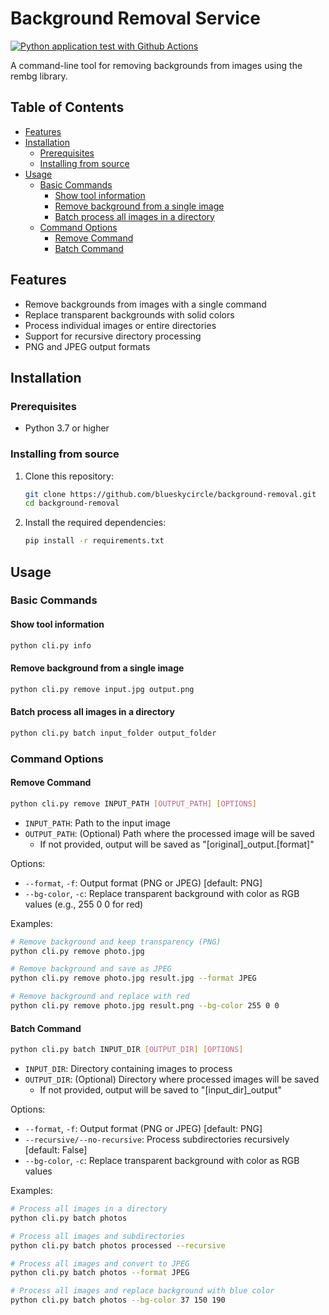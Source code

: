# Background Removal Service

[![Python application test with Github Actions](https://github.com/blueskycircle/background-removal/actions/workflows/main.yml/badge.svg)](https://github.com/blueskycircle/background-removal/actions/workflows/main.yml)

A command-line tool for removing backgrounds from images using the rembg library.

## Table of Contents
- [Features](#features)
- [Installation](#installation)
  - [Prerequisites](#prerequisites)
  - [Installing from source](#installing-from-source)
- [Usage](#usage)
  - [Basic Commands](#basic-commands)
    - [Show tool information](#show-tool-information)
    - [Remove background from a single image](#remove-background-from-a-single-image)
    - [Batch process all images in a directory](#batch-process-all-images-in-a-directory)
  - [Command Options](#command-options)
    - [Remove Command](#remove-command)
    - [Batch Command](#batch-command)

## Features

- Remove backgrounds from images with a single command
- Replace transparent backgrounds with solid colors
- Process individual images or entire directories
- Support for recursive directory processing
- PNG and JPEG output formats

## Installation

### Prerequisites

- Python 3.7 or higher

### Installing from source

1. Clone this repository:
   ```bash
   git clone https://github.com/blueskycircle/background-removal.git
   cd background-removal
   ```

2. Install the required dependencies:
   ```bash
   pip install -r requirements.txt
   ```

## Usage

### Basic Commands

#### Show tool information
```bash
python cli.py info
```

#### Remove background from a single image
```bash
python cli.py remove input.jpg output.png
```

#### Batch process all images in a directory
```bash
python cli.py batch input_folder output_folder
```

### Command Options

#### Remove Command

```bash
python cli.py remove INPUT_PATH [OUTPUT_PATH] [OPTIONS]
```

- `INPUT_PATH`: Path to the input image
- `OUTPUT_PATH`: (Optional) Path where the processed image will be saved
  - If not provided, output will be saved as "[original]_output.[format]"

Options:
- `--format`, `-f`: Output format (PNG or JPEG) [default: PNG]
- `--bg-color`, `-c`: Replace transparent background with color as RGB values (e.g., 255 0 0 for red)

Examples:
```bash
# Remove background and keep transparency (PNG)
python cli.py remove photo.jpg

# Remove background and save as JPEG
python cli.py remove photo.jpg result.jpg --format JPEG

# Remove background and replace with red
python cli.py remove photo.jpg result.png --bg-color 255 0 0
```

#### Batch Command

```bash
python cli.py batch INPUT_DIR [OUTPUT_DIR] [OPTIONS]
```

- `INPUT_DIR`: Directory containing images to process
- `OUTPUT_DIR`: (Optional) Directory where processed images will be saved
  - If not provided, output will be saved to "[input_dir]_output"

Options:
- `--format`, `-f`: Output format (PNG or JPEG) [default: PNG]
- `--recursive/--no-recursive`: Process subdirectories recursively [default: False]
- `--bg-color`, `-c`: Replace transparent background with color as RGB values

Examples:
```bash
# Process all images in a directory
python cli.py batch photos

# Process all images and subdirectories
python cli.py batch photos processed --recursive

# Process all images and convert to JPEG
python cli.py batch photos --format JPEG

# Process all images and replace background with blue color
python cli.py batch photos --bg-color 37 150 190
```
